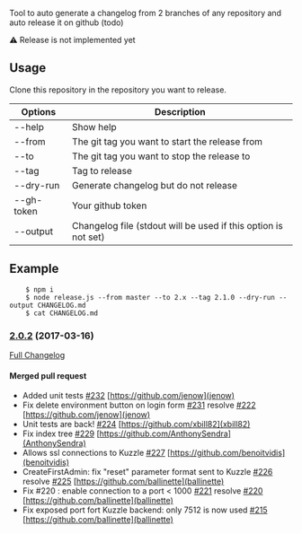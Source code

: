 Tool to auto generate a changelog from 2 branches of any repository and auto release it on github (todo)

:warning: Release is not implemented yet

## Usage

Clone this repository in the repository you want to release.

| Options    | Description
|------------|----------------------------------------------------------------
| --help     | Show help
| --from     | The git tag you want to start the release from
| --to       | The git tag you want to stop the release to
| --tag      | Tag to release
| --dry-run  | Generate changelog but do not release
| --gh-token | Your github token
| --output   | Changelog file (stdout will be used if this option is not set)

## Example

```
    $ npm i
    $ node release.js --from master --to 2.x --tag 2.1.0 --dry-run --output CHANGELOG.md
    $ cat CHANGELOG.md
```

### [2.0.2](https://github.com/kuzzleio/kuzzle-backoffice/releases/tag/2.0.2) (2017-03-16)
    
[Full Changelog](https://github.com/kuzzleio/kuzzle-backoffice/compare/2.0.1...2.0.2)

#### Merged pull request

- Added unit tests [#232](https://github.com/kuzzleio/kuzzle-backoffice/pull/232)  [https://github.com/jenow](jenow)
- Fix delete environment button on login form [#231](https://github.com/kuzzleio/kuzzle-backoffice/pull/231) resolve [#222](https://github.com/repos/kuzzleio/kuzzle-backoffice/issues/222) [https://github.com/jenow](jenow)
- Unit tests are back! [#224](https://github.com/kuzzleio/kuzzle-backoffice/pull/224)  [https://github.com/xbill82](xbill82)
- Fix index tree [#229](https://github.com/kuzzleio/kuzzle-backoffice/pull/229)  [https://github.com/AnthonySendra](AnthonySendra)
- Allows ssl connections to Kuzzle [#227](https://github.com/kuzzleio/kuzzle-backoffice/pull/227)  [https://github.com/benoitvidis](benoitvidis)
- CreateFirstAdmin:  fix "reset" parameter format sent to Kuzzle [#226](https://github.com/kuzzleio/kuzzle-backoffice/pull/226) resolve [#225](https://github.com/repos/kuzzleio/kuzzle-backoffice/issues/225) [https://github.com/ballinette](ballinette)
- Fix #220 : enable connection to a port < 1000 [#221](https://github.com/kuzzleio/kuzzle-backoffice/pull/221) resolve [#220](https://github.com/repos/kuzzleio/kuzzle-backoffice/issues/220) [https://github.com/ballinette](ballinette)
- Fix exposed port fort Kuzzle backend: only 7512 is now used [#215](https://github.com/kuzzleio/kuzzle-backoffice/pull/215)  [https://github.com/ballinette](ballinette)
